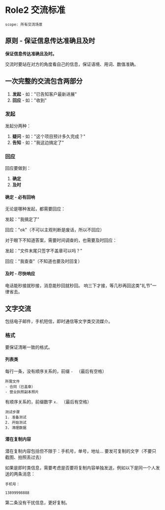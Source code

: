 # Role2 交流标准

```text
scope: 所有交流场景
```

## 原则 - 保证信息传达准确且及时

**保证信息传达准确且及时。**

交流时要站在对方的角度看自己的信息，保证语境、用词、数值准确。

## 一次完整的交流包含两部分

1. **发起** - 如："已告知客户最新进展"
2. **回应** - 如："收到"

### 发起

发起分两种：

1. **疑问** - 如："这个项目预计多久完成？"
2. **告知** - 如："我这边搞定了"

### 回应

回应要做到：

1. **确定**
2. **及时**

#### 确定 - 必有回响

无论是哪种发起，都需要回应：

发起："我搞定了"

回应："ok"（不可以主观判断是废话，所以不回应）

对于眼下不知道答案，需要时间调查的，也需要及时回应：

发起："文件末尾只签字不盖章可以吗？"

回应："我查查"（不知道也要及时回复）

#### 及时 - 尽快响应

电话能秒接就秒接，消息能秒回就秒回。 响三下才接，等几秒再回这类"礼节"一律省去。

## 文字交流

包括电子邮件，手机短信，即时通信等文字类交流媒介。

### 格式

要保证清晰一致的格式。

#### 列表类

每行一条，没有顺序关系的，前缀 `- ` （最后有空格）

```text
所需文件
- 合同（已盖章）
- 营业执照副本照片
```

有顺序关系的，前缀数字 `x. ` （最后有空格）

```text
测试步骤
1. 准备测试
2. 开始测试
3. 清理数据
```

#### 潜在复制内容

潜在复制内容包括但不限于：手机号，单号，地址... 要发可复制的文字（不要只截图、拍照丢过去）

如果是即时类信息，需要考虑是否要将复制内容单独发送，例如以下是同一个人发送的两条消息：

```text
手机号：
```

```text
13899998888
```

第二条没有干扰信息，更好复制。
